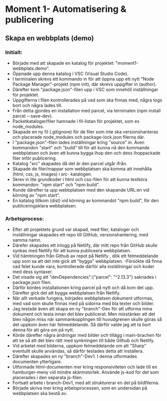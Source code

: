 # Moment 1- Automatisering & publicering
## Skapa en webbplats (demo)

### Initialt:
- Började med att skapade en katalog för projektet: "moment1-webbplats.demo".
- Öppnade upp denna katalog i VSC (Visual Studio Code).
- I terminalen skrevs ett kommando in för att öppna upp ett nytt "Node Package Manager"-projekt (npm init), där skrevs uppgifter in (author). 
- Därefter kom "package.json"-filen upp i VSC som innehöll inställningar för projektet. 
- Uppgifterna i filen kontrollerades på vad som ska finnas med, några togs bort och några lades till. 
- Från detta gjordes en installation med parcel, via terminalen (npm install parcel --save-dev).
- Packetkataloger/filer hamnade i fil-listan för projektet, som ex node_modules.
- Skapade en ny fil (.gitignore) för de filer som inte ska versionshanteras och placerade node_modules och package-lock.json filerna där. 
- I "package.json"-filen lades inställningar kring "source" in. Även kommandon "start" och "build" till för att kunna nå den kommande webbplatsen och även att kunna bygga ihop den och dess ihoppackade filer inför publicering.
- Katalog "src" skapades då det är den parcel utgår ifrån.
- Skapade de filer/mappar som webbplatsen ska komma att innehålla (html, css, js, images) i src- katalogen. 
- Skrev in lite grundkoder i html och css-filen för att kunna testköra kommandon: "npm start" och "npm build".
- Kunde därefter ta upp webbplatsen med den skapande URL:en vid körning av "npm start". 
- En katalog tillkom (dist) vid körning av kommandot "npm build", för den publiceringsklara webbplatsen.

### Arbetsprocess: 
- Efter att projektets grund var skapad, med filer, kataloger och inställningar skapades ett repo till GitHub, versionshantering, med samma namn.
- Därefer skapades ett inlogg på Netlify, där mitt repo från GitHub skulle synkas med Netlify för att kunna publiceera webbplatsen. 
- Vid hämtningen från Github av repot på Netlify , dök ett felmeddelande upp som sa att det inte gick att "bygga" webbplatsen.
-Försökte då finna vad felet kunde vara, kontrollerade därför alla inställningar och koder med dess syntaxer.
- Det visade sig att "devDependencies":{"parcel": "^2.13.3"} saknades i package.json filen.
- Därför kördes installationen kring parcel på nytt och då kom det upp. Därefter gick det att bygga webbplatsen från Netlify. 
- När allt verkade fungera, börjades webbplatsen dokument utformas, med vad som skulle finnas med på sidorna med bla texter och bilder. 
- Jag testade även att skapa en ny "branch"-Dev för att utforma mina dokument och testa innan det blev publicerat. Men misstänker att det blev någon miss när sammankopplingen till huvudgrenen skulle göras så det uppkom även här felmeddelande. Så därför valde jag att ta bort denna för att göra om på nytt. 
- Körde därefter några ändringar med bilder och tillägg i main-brachen för att se så att det blev rätt med synkningen till både Github och Netlify.
- Vid arbetet med bilderna, uppkom felmeddelande om att "Sharp" eventullt skulle användas, så därför testades detta att installera.
- Därefter skapades en ny "branch"-Dev1. I denna utformades documenten ytterligare.
- Utformade html-documenten mer kring responsiviteten och lade till en hamburger-meny vid mindre skärmstorlek. Använde js-kod för det som placerades i den separata js-filen. 
- Fortsatt arbete i branch-Dev1, med att strukturerar en del på bildfilerna.
- Började skriva mer kring arbetsprocessen, som en undersidan på webbplatsen ska bestå av. 

